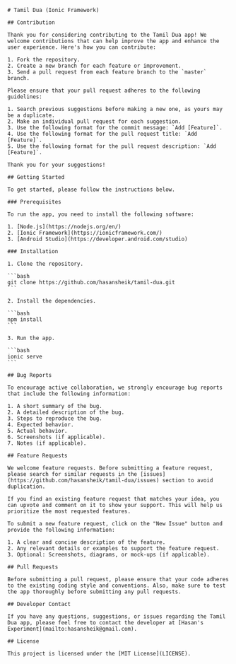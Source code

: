    # Tamil Dua (Ionic Framework)

    ## Contribution

    Thank you for considering contributing to the Tamil Dua app! We welcome contributions that can help improve the app and enhance the user experience. Here's how you can contribute:

    1. Fork the repository.
    2. Create a new branch for each feature or improvement.
    3. Send a pull request from each feature branch to the `master` branch.

    Please ensure that your pull request adheres to the following guidelines:

    1. Search previous suggestions before making a new one, as yours may be a duplicate.
    2. Make an individual pull request for each suggestion.
    3. Use the following format for the commit message: `Add [Feature]`.
    4. Use the following format for the pull request title: `Add [Feature]`.
    5. Use the following format for the pull request description: `Add [Feature]`.

    Thank you for your suggestions!

    ## Getting Started

    To get started, please follow the instructions below.

    ### Prerequisites

    To run the app, you need to install the following software:

    1. [Node.js](https://nodejs.org/en/)
    2. [Ionic Framework](https://ionicframework.com/)
    3. [Android Studio](https://developer.android.com/studio)

    ### Installation

    1. Clone the repository.

    ```bash
    git clone https://github.com/hasansheik/tamil-dua.git
    ```

    2. Install the dependencies.

    ```bash
    npm install
    ```

    3. Run the app.

    ```bash
    ionic serve
    ```

    ## Bug Reports

    To encourage active collaboration, we strongly encourage bug reports that include the following information:

    1. A short summary of the bug.
    2. A detailed description of the bug.
    3. Steps to reproduce the bug.
    4. Expected behavior.
    5. Actual behavior.
    6. Screenshots (if applicable).
    7. Notes (if applicable).

    ## Feature Requests

    We welcome feature requests. Before submitting a feature request, please search for similar requests in the [issues](https://github.com/hasansheik/tamil-dua/issues) section to avoid duplication.

    If you find an existing feature request that matches your idea, you can upvote and comment on it to show your support. This will help us prioritize the most requested features.

    To submit a new feature request, click on the "New Issue" button and provide the following information:

    1. A clear and concise description of the feature.
    2. Any relevant details or examples to support the feature request.
    3. Optional: Screenshots, diagrams, or mock-ups (if applicable).

    ## Pull Requests

    Before submitting a pull request, please ensure that your code adheres to the existing coding style and conventions. Also, make sure to test the app thoroughly before submitting any pull requests.

    ## Developer Contact

    If you have any questions, suggestions, or issues regarding the Tamil Dua app, please feel free to contact the developer at [Hasan's Experiment](mailto:hasansheik@gmail.com).

    ## License

    This project is licensed under the [MIT License](LICENSE).
